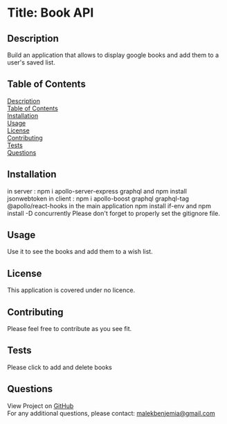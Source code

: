 # Title: Book API</br>

## <span id="description">Description</span>
Build an application that allows to display google books and add them to a user's saved list.

## <span id="content">Table of Contents</span>
<a href="#description">Description</a></br>
<a href="#content">Table of Contents</a></br>
<a href="#installation">Installation</a></br>
<a href="#usage">Usage</a></br>
<a href="#license">License</a></br>
<a href="#contribution">Contributing</a></br>
<a href="#tests">Tests</a></br>
<a href="#questions">Questions</a></br>

## <span id="installation">Installation</span>
in server : npm i apollo-server-express graphql    and  npm install jsonwebtoken
in client : npm i apollo-boost graphql graphql-tag @apollo/react-hooks
in the main application npm install if-env    and   npm install -D concurrently
Please don't forget to properly set the gitignore file.

## <span id="usage">Usage</span>
Use it to see the books and add them to a wish list.

## <span id="license">License</span>
This application is covered under no licence.

## <span id="contribution">Contributing</span>
Please feel free to contribute as you see fit.

## <span id="tests">Tests</span>
Please click to add and delete books

## <span id="questions">Questions</span>
View Project on <a href="https://github.com/malek-benjemia">GitHub</a><br>
For any additional questions, please contact: malekbenjemia@gmail.com